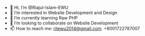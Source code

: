 - 👋 Hi, I’m @Riajul-Islam-EWU
- 👀 I’m interested in Website Development and Design
- 🌱 I’m currently learning Raw PHP
- 💞️ I’m looking to collaborate on Website Development
- 📫 How to reach me: ritewu2014@gmail.com. +8001722787007

<!---
Riajul-Islam-EWU/Riajul-Islam-EWU is a ✨ special ✨ repository because its `README.md` (this file) appears on your GitHub profile.
You can click the Preview link to take a look at your changes.
--->
